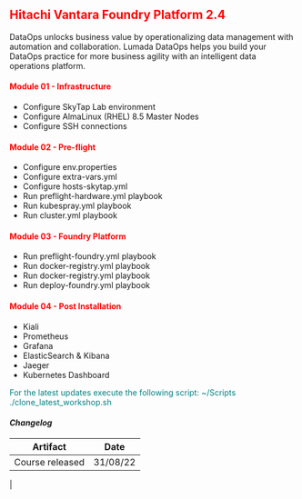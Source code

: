 ## <font color='red'>Hitachi Vantara Foundry Platform 2.4</font>  

DataOps unlocks business value by operationalizing data management with automation and collaboration. Lumada DataOps helps you build your DataOps practice for more business agility with an intelligent data operations platform.


#### <font color='red'>Module 01 - Infrastructure</font>
* Configure SkyTap Lab environment
* Configure AlmaLinux (RHEL) 8.5 Master Nodes
* Configure SSH connections

#### <font color='red'>Module 02 - Pre-flight</font>
* Configure env.properties
* Configure extra-vars.yml
* Configure hosts-skytap.yml
* Run preflight-hardware.yml playbook
* Run kubespray.yml playbook
* Run cluster.yml playbook

#### <font color='red'>Module 03 - Foundry Platform</font>
* Run preflight-foundry.yml playbook
* Run docker-registry.yml playbook
* Run docker-registry.yml playbook
* Run deploy-foundry.yml playbook

#### <font color='red'>Module 04 - Post Installation</font>
* Kiali
* Prometheus
* Grafana
* ElasticSearch & Kibana 
* Jaeger
* Kubernetes Dashboard


<font color='teal'>For the latest updates execute the following script: ~/Scripts ./clone_latest_workshop.sh </font>

#### <em> Changelog </em>

| Artifact                   | Date     |  
| ---------------------------| ---------| 
| Course released            | 31/08/22 | 
|
